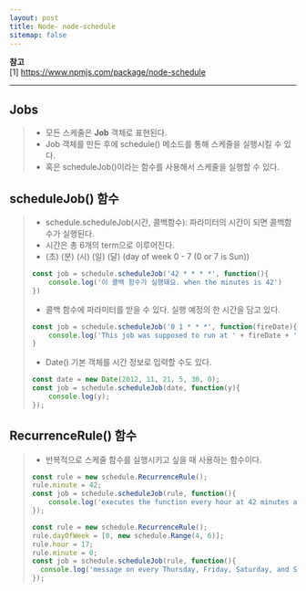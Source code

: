 ```yaml
---
layout: post
title: Node- node-schedule
sitemap: false
---
```


**참고**  
[1] <https://www.npmjs.com/package/node-schedule>  
* * *  

## Jobs
> * 모든 스케줄은 **Job** 객체로 표현된다.
> * Job 객체를 만든 후에 schedule() 메소드를 통해 스케줄을 실행시킬 수 있다.
> * 혹은 scheduleJob()이라는 함수를 사용해서 스케줄을 실행할 수 있다.

## scheduleJob() 함수
> * schedule.scheduleJob(시간, 콜백함수): 파라미터의 시간이 되면 콜백함수가 실행된다.
> * 시간은 총 6개의 term으로 이루어진다.
> * (초) (분) (시) (일) (달) (day of week 0 - 7 (0 or 7 is Sun))
> ~~~js
> const job = schedule.scheduleJob('42 * * * *', function(){
>     console.log('이 콜백 함수가 실행돼요. when the minutes is 42')
> })  
> ~~~
> * 콜백 함수에 파라미터를 받을 수 있다. 실행 예정의 한 시간을 담고 있다.
> ~~~js
> const job = schedule.scheduleJob('0 1 * * *', function(fireDate){
>     console.log('This job was supposed to run at ' + fireDate + ', but actually ran at ' + new Date());
> }
> ~~~
> * Date() 기본 객체를 시간 정보로 입력할 수도 있다.
> ~~~js
> const date = new Date(2012, 11, 21, 5, 30, 0);
> const job = schedule.scheduleJob(date, function(y){
>     console.log(y);
> });
> ~~~

## RecurrenceRule() 함수
> * 반복적으로 스케줄 함수를 실행시키고 싶을 때 사용하는 함수이다.
> ~~~js
> const rule = new schedule.RecurrenceRule();
> rule.minute = 42;
> const job = schedule.scheduleJob(rule, function(){
>     console.log('executes the function every hour at 42 minutes after the hour');
> });
> ~~~
> ~~~js
> const rule = new schedule.RecurrenceRule();
> rule.dayOfWeek = [0, new schedule.Range(4, 6)];
> rule.hour = 17;
> rule.minute = 0;
> const job = schedule.scheduleJob(rule, function(){
>   console.log('message on every Thursday, Friday, Saturday, and Sunday at 5pm');
> });
> ~~~